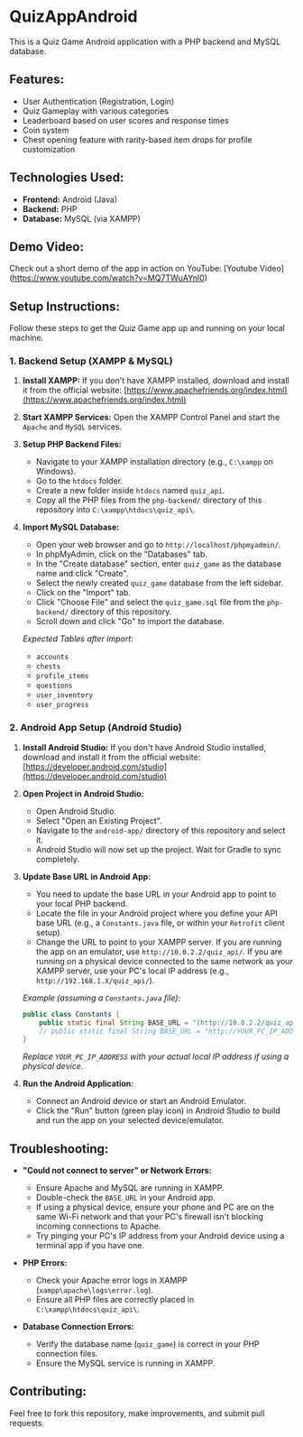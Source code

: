 # QuizAppAndroid

This is a Quiz Game Android application with a PHP backend and MySQL database.

## Features:
* User Authentication (Registration, Login)
* Quiz Gameplay with various categories
* Leaderboard based on user scores and response times
* Coin system
* Chest opening feature with rarity-based item drops for profile customization

## Technologies Used:
* **Frontend:** Android (Java)
* **Backend:** PHP
* **Database:** MySQL (via XAMPP)

## Demo Video:
Check out a short demo of the app in action on YouTube:
[Youtube Video]
(https://www.youtube.com/watch?v=MQ7TWuAYnl0)

## Setup Instructions:

Follow these steps to get the Quiz Game app up and running on your local machine.

### 1. Backend Setup (XAMPP & MySQL)

1.  **Install XAMPP:**
    If you don't have XAMPP installed, download and install it from the official website: [https://www.apachefriends.org/index.html](https://www.apachefriends.org/index.html)

2.  **Start XAMPP Services:**
    Open the XAMPP Control Panel and start the `Apache` and `MySQL` services.

3.  **Setup PHP Backend Files:**
    * Navigate to your XAMPP installation directory (e.g., `C:\xampp` on Windows).
    * Go to the `htdocs` folder.
    * Create a new folder inside `htdocs` named `quiz_api`.
    * Copy all the PHP files from the `php-backend/` directory of this repository into `C:\xampp\htdocs\quiz_api\`.

4.  **Import MySQL Database:**
    * Open your web browser and go to `http://localhost/phpmyadmin/`.
    * In phpMyAdmin, click on the "Databases" tab.
    * In the "Create database" section, enter `quiz_game` as the database name and click "Create".
    * Select the newly created `quiz_game` database from the left sidebar.
    * Click on the "Import" tab.
    * Click "Choose File" and select the `quiz_game.sql` file from the `php-backend/` directory of this repository.
    * Scroll down and click "Go" to import the database.

    *Expected Tables after import:*
    * `accounts`
    * `chests`
    * `profile_items`
    * `questions`
    * `user_inventory`
    * `user_progress`

### 2. Android App Setup (Android Studio)

1.  **Install Android Studio:**
    If you don't have Android Studio installed, download and install it from the official website: [https://developer.android.com/studio](https://developer.android.com/studio)

2.  **Open Project in Android Studio:**
    * Open Android Studio.
    * Select "Open an Existing Project".
    * Navigate to the `android-app/` directory of this repository and select it.
    * Android Studio will now set up the project. Wait for Gradle to sync completely.

3.  **Update Base URL in Android App:**
    * You need to update the base URL in your Android app to point to your local PHP backend.
    * Locate the file in your Android project where you define your API base URL (e.g., a `Constants.java` file, or within your `Retrofit` client setup).
    * Change the URL to point to your XAMPP server. If you are running the app on an emulator, use `http://10.0.2.2/quiz_api/`. If you are running on a physical device connected to the same network as your XAMPP server, use your PC's local IP address (e.g., `http://192.168.1.X/quiz_api/`).

    *Example (assuming a `Constants.java` file):*
    ```java
    public class Constants {
        public static final String BASE_URL = "[http://10.0.2.2/quiz_api/](http://10.0.2.2/quiz_api/)"; // For Android Emulator
        // public static final String BASE_URL = "http://YOUR_PC_IP_ADDRESS/quiz_api/"; // For Physical Device
    }
    ```
    *Replace `YOUR_PC_IP_ADDRESS` with your actual local IP address if using a physical device.*

4.  **Run the Android Application:**
    * Connect an Android device or start an Android Emulator.
    * Click the "Run" button (green play icon) in Android Studio to build and run the app on your selected device/emulator.

## Troubleshooting:

* **"Could not connect to server" or Network Errors:**
    * Ensure Apache and MySQL are running in XAMPP.
    * Double-check the `BASE_URL` in your Android app.
    * If using a physical device, ensure your phone and PC are on the same Wi-Fi network and that your PC's firewall isn't blocking incoming connections to Apache.
    * Try pinging your PC's IP address from your Android device using a terminal app if you have one.

* **PHP Errors:**
    * Check your Apache error logs in XAMPP (`xampp\apache\logs\error.log`).
    * Ensure all PHP files are correctly placed in `C:\xampp\htdocs\quiz_api\`.

* **Database Connection Errors:**
    * Verify the database name (`quiz_game`) is correct in your PHP connection files.
    * Ensure the MySQL service is running in XAMPP.

## Contributing:

Feel free to fork this repository, make improvements, and submit pull requests.
